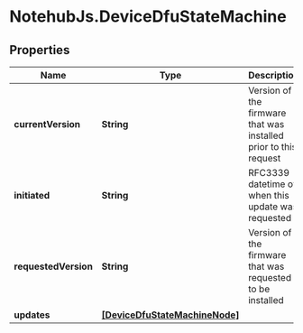 # NotehubJs.DeviceDfuStateMachine

## Properties

| Name                 | Type                                                            | Description                                                      | Notes      |
| -------------------- | --------------------------------------------------------------- | ---------------------------------------------------------------- | ---------- |
| **currentVersion**   | **String**                                                      | Version of the firmware that was installed prior to this request | [optional] |
| **initiated**        | **String**                                                      | RFC3339 datetime of when this update was requested               | [optional] |
| **requestedVersion** | **String**                                                      | Version of the firmware that was requested to be installed       | [optional] |
| **updates**          | [**[DeviceDfuStateMachineNode]**](DeviceDfuStateMachineNode.md) |                                                                  | [optional] |
